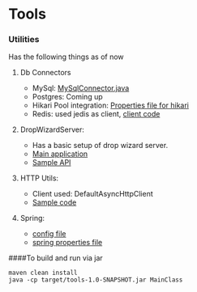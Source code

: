 # Tools
### Utilities

Has the following things as of now
1. Db Connectors
   - MySql: [MySqlConnector.java](src/main/java/DBClients/MySqlConnector.java)
   - Postgres: Coming up
   - Hikari Pool integration: [Properties file for hikari](src/main/resources/psql.datasource.properties)
   - Redis: used jedis as client, [client code](src/main/java/redis/RedisClient.java)

2. DropWizardServer:
   - Has a basic setup of drop wizard server.
   - [Main application](src/main/java/DropWizard/DropWizardApplication.java)
   - [Sample API](src/main/java/DropWizard/resource/SimpleAPI.java)
 
3. HTTP Utils:
   - Client used: DefaultAsyncHttpClient
   - [Sample code](src/main/java/HTTPUtils/HTTPCaller.java)

4. Spring:
   - [config file](src/main/resources/application-context.xml)
   - [spring properties file](src/main/resources/spring.properties)


####To build and run via jar
```
maven clean install
java -cp target/tools-1.0-SNAPSHOT.jar MainClass
```